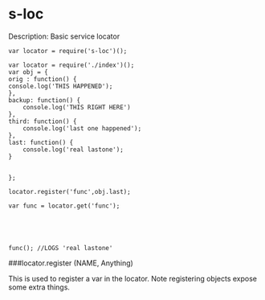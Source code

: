 s-loc
==
Description: Basic service locator 

	var locator = require('s-loc')();
	
	var locator = require('./index')();
	var obj = {
    orig : function() {
    console.log('THIS HAPPENED');
	},
    backup: function() {
        console.log('THIS RIGHT HERE')
    },
    third: function() {
        console.log('last one happened');
    },
    last: function() {
        console.log('real lastone');
    }


	};

	locator.register('func',obj.last);

	var func = locator.get('func');





	func(); //LOGS 'real lastone'
	
###locator.register	(NAME, Anything)

This is used to register a var in the locator. Note registering objects expose some extra things.


